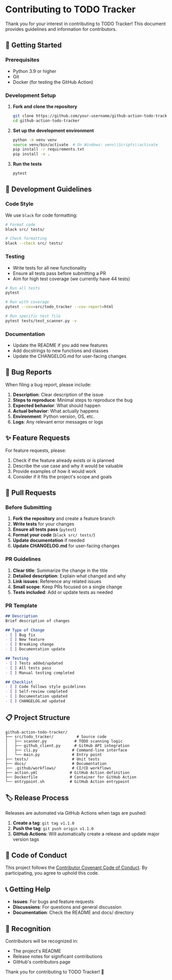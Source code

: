 # Contributing to TODO Tracker

Thank you for your interest in contributing to TODO Tracker! This document provides guidelines and information for contributors.

## 🚀 Getting Started

### Prerequisites

- Python 3.9 or higher
- Git
- Docker (for testing the GitHub Action)

### Development Setup

1. **Fork and clone the repository**
   ```bash
   git clone https://github.com/your-username/github-action-todo-tracker.git
   cd github-action-todo-tracker
   ```

2. **Set up the development environment**
   ```bash
   python -m venv venv
   source venv/bin/activate  # On Windows: venv\\Scripts\\activate
   pip install -r requirements.txt
   pip install -e .
   ```

3. **Run the tests**
   ```bash
   pytest
   ```

## 📝 Development Guidelines

### Code Style

We use `black` for code formatting:

```bash
# Format code
black src/ tests/

# Check formatting
black --check src/ tests/
```

### Testing

- Write tests for all new functionality
- Ensure all tests pass before submitting a PR
- Aim for high test coverage (we currently have 44 tests)

```bash
# Run all tests
pytest

# Run with coverage
pytest --cov=src/todo_tracker --cov-report=html

# Run specific test file
pytest tests/test_scanner.py -v
```

### Documentation

- Update the README if you add new features
- Add docstrings to new functions and classes
- Update the CHANGELOG.md for user-facing changes

## 🐛 Bug Reports

When filing a bug report, please include:

1. **Description**: Clear description of the issue
2. **Steps to reproduce**: Minimal steps to reproduce the bug
3. **Expected behavior**: What should happen
4. **Actual behavior**: What actually happens
5. **Environment**: Python version, OS, etc.
6. **Logs**: Any relevant error messages or logs

## ✨ Feature Requests

For feature requests, please:

1. Check if the feature already exists or is planned
2. Describe the use case and why it would be valuable
3. Provide examples of how it would work
4. Consider if it fits the project's scope and goals

## 🔧 Pull Requests

### Before Submitting

1. **Fork the repository** and create a feature branch
2. **Write tests** for your changes
3. **Ensure all tests pass** (`pytest`)
4. **Format your code** (`black src/ tests/`)
5. **Update documentation** if needed
6. **Update CHANGELOG.md** for user-facing changes

### PR Guidelines

1. **Clear title**: Summarize the change in the title
2. **Detailed description**: Explain what changed and why
3. **Link issues**: Reference any related issues
4. **Small scope**: Keep PRs focused on a single change
5. **Tests included**: Add or update tests as needed

### PR Template

```markdown
## Description
Brief description of changes

## Type of Change
- [ ] Bug fix
- [ ] New feature
- [ ] Breaking change
- [ ] Documentation update

## Testing
- [ ] Tests added/updated
- [ ] All tests pass
- [ ] Manual testing completed

## Checklist
- [ ] Code follows style guidelines
- [ ] Self-review completed
- [ ] Documentation updated
- [ ] CHANGELOG.md updated
```

## 📋 Project Structure

```
github-action-todo-tracker/
├── src/todo_tracker/          # Source code
│   ├── scanner.py            # TODO scanning logic
│   ├── github_client.py      # GitHub API integration
│   ├── cli.py               # Command-line interface
│   └── main.py              # Entry point
├── tests/                   # Unit tests
├── docs/                    # Documentation
├── .github/workflows/       # CI/CD workflows
├── action.yml              # GitHub Action definition
├── Dockerfile              # Container for GitHub Action
└── entrypoint.sh           # GitHub Action entrypoint
```

## 🏷️ Release Process

Releases are automated via GitHub Actions when tags are pushed:

1. **Create a tag**: `git tag v1.1.0`
2. **Push the tag**: `git push origin v1.1.0`
3. **GitHub Actions**: Will automatically create a release and update major version tags

## 🤝 Code of Conduct

This project follows the [Contributor Covenant Code of Conduct](https://www.contributor-covenant.org/version/2/1/code_of_conduct/). By participating, you agree to uphold this code.

## 📞 Getting Help

- **Issues**: For bugs and feature requests
- **Discussions**: For questions and general discussion
- **Documentation**: Check the README and docs/ directory

## 🙏 Recognition

Contributors will be recognized in:
- The project's README
- Release notes for significant contributions
- GitHub's contributors page

Thank you for contributing to TODO Tracker! 🎉
